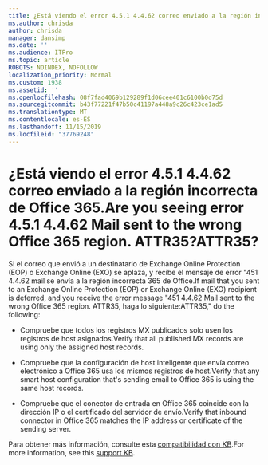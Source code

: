 ```yaml
---
title: ¿Está viendo el error 4.5.1 4.4.62 correo enviado a la región incorrecta de Office 365. ATTR35?
ms.author: chrisda
author: chrisda
manager: dansimp
ms.date: ''
ms.audience: ITPro
ms.topic: article
ROBOTS: NOINDEX, NOFOLLOW
localization_priority: Normal
ms.custom: 1938
ms.assetid: ''
ms.openlocfilehash: 08f7fad4069b129289f1d06cee401c6100b0d75d
ms.sourcegitcommit: b43f77221f47b50c41197a448a9c26c423ce1ad5
ms.translationtype: MT
ms.contentlocale: es-ES
ms.lasthandoff: 11/15/2019
ms.locfileid: "37769248"
---
```

# <a name="are-you-seeing-error-451-4462-mail-sent-to-the-wrong-office-365-region-attr35"></a><span data-ttu-id="3beec-103">¿Está viendo el error 4.5.1 4.4.62 correo enviado a la región incorrecta de Office 365.</span><span class="sxs-lookup"><span data-stu-id="3beec-103">Are you seeing error 4.5.1 4.4.62 Mail sent to the wrong Office 365 region.</span></span> <span data-ttu-id="3beec-104">ATTR35?</span><span class="sxs-lookup"><span data-stu-id="3beec-104">ATTR35?</span></span>

<span data-ttu-id="3beec-105">Si el correo que envió a un destinatario de Exchange Online Protection (EOP) o Exchange Online (EXO) se aplaza, y recibe el mensaje de error "451 4.4.62 mail se envía a la región incorrecta 365 de Office.</span><span class="sxs-lookup"><span data-stu-id="3beec-105">If mail that you sent to an Exchange Online Protection (EOP) or Exchange Online (EXO) recipient is deferred, and you receive the error message "451 4.4.62 Mail sent to the wrong Office 365 region.</span></span> <span data-ttu-id="3beec-106">ATTR35, haga lo siguiente:</span><span class="sxs-lookup"><span data-stu-id="3beec-106">ATTR35," do the following:</span></span>

- <span data-ttu-id="3beec-107">Compruebe que todos los registros MX publicados solo usen los registros de host asignados.</span><span class="sxs-lookup"><span data-stu-id="3beec-107">Verify that all published MX records are using only the assigned host records.</span></span>

- <span data-ttu-id="3beec-108">Compruebe que la configuración de host inteligente que envía correo electrónico a Office 365 usa los mismos registros de host.</span><span class="sxs-lookup"><span data-stu-id="3beec-108">Verify that any smart host configuration that's sending email to Office 365 is using the same host records.</span></span>

- <span data-ttu-id="3beec-109">Compruebe que el conector de entrada en Office 365 coincide con la dirección IP o el certificado del servidor de envío.</span><span class="sxs-lookup"><span data-stu-id="3beec-109">Verify that inbound connector in Office 365 matches the IP address or certificate of the sending server.</span></span>

<span data-ttu-id="3beec-110">Para obtener más información, consulte esta [compatibilidad con KB](https://support.microsoft.com/help/4057301/attr35-response-code-when-mail-is-sent-to-eop-exo).</span><span class="sxs-lookup"><span data-stu-id="3beec-110">For more information, see this [support KB](https://support.microsoft.com/help/4057301/attr35-response-code-when-mail-is-sent-to-eop-exo).</span></span>
